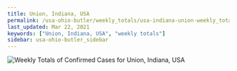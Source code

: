 ```yaml
---
title: Union, Indiana, USA
permalink: /usa-ohio-butler/weekly_totals/usa-indiana-union-weekly_totals.html
last_updated: Mar 22, 2021
keywords: ["Union, Indiana, USA", "weekly totals"]
sidebar: usa-ohio-butler_sidebar
---
```


![Weekly Totals of Confirmed Cases for Union, Indiana, USA](/covid_tracker/images/graphs/usa-indiana-union-weekly_totals_graph.png)
